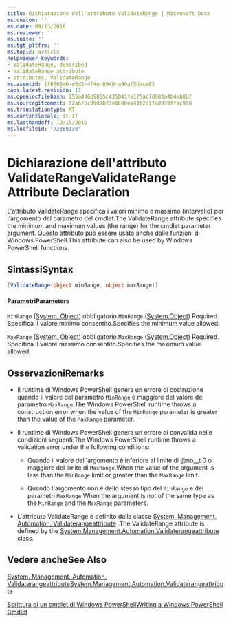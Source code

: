 ```yaml
---
title: Dichiarazione dell'attributo ValidateRange | Microsoft Docs
ms.custom: ''
ms.date: 09/13/2016
ms.reviewer: ''
ms.suite: ''
ms.tgt_pltfrm: ''
ms.topic: article
helpviewer_keywords:
- ValidateRange, described
- ValidateRange attribute
- attributes, ValidateRange
ms.assetid: 1f8066e6-e5d3-4f4e-8948-a90af5dace82
caps.latest.revision: 11
ms.openlocfilehash: 155a406b9855c435041fe175ac7d983a4b4eb8b7
ms.sourcegitcommit: 52a67bcd9d7bf3e8600ea4302d1fa8970ff9c998
ms.translationtype: MT
ms.contentlocale: it-IT
ms.lasthandoff: 10/15/2019
ms.locfileid: "72369130"
---
```

# <a name="validaterange-attribute-declaration"></a><span data-ttu-id="45a62-102">Dichiarazione dell'attributo ValidateRange</span><span class="sxs-lookup"><span data-stu-id="45a62-102">ValidateRange Attribute Declaration</span></span>

<span data-ttu-id="45a62-103">L'attributo ValidateRange specifica i valori minimo e massimo (intervallo) per l'argomento del parametro del cmdlet.</span><span class="sxs-lookup"><span data-stu-id="45a62-103">The ValidateRange attribute specifies the minimum and maximum values (the range) for the cmdlet parameter argument.</span></span> <span data-ttu-id="45a62-104">Questo attributo può essere usato anche dalle funzioni di Windows PowerShell.</span><span class="sxs-lookup"><span data-stu-id="45a62-104">This attribute can also be used by Windows PowerShell functions.</span></span>

## <a name="syntax"></a><span data-ttu-id="45a62-105">Sintassi</span><span class="sxs-lookup"><span data-stu-id="45a62-105">Syntax</span></span>

```csharp
[ValidateRange(object minRange, object maxRange)]
```

#### <a name="parameters"></a><span data-ttu-id="45a62-106">Parametri</span><span class="sxs-lookup"><span data-stu-id="45a62-106">Parameters</span></span>

<span data-ttu-id="45a62-107">`MinRange` ([System. Object](/dotnet/api/system.object)) obbligatorio.</span><span class="sxs-lookup"><span data-stu-id="45a62-107">`MinRange` ([System.Object](/dotnet/api/system.object)) Required.</span></span> <span data-ttu-id="45a62-108">Specifica il valore minimo consentito.</span><span class="sxs-lookup"><span data-stu-id="45a62-108">Specifies the minimum value allowed.</span></span>

<span data-ttu-id="45a62-109">`MaxRange` ([System. Object](/dotnet/api/system.object)) obbligatorio.</span><span class="sxs-lookup"><span data-stu-id="45a62-109">`MaxRange` ([System.Object](/dotnet/api/system.object)) Required.</span></span> <span data-ttu-id="45a62-110">Specifica il valore massimo consentito.</span><span class="sxs-lookup"><span data-stu-id="45a62-110">Specifies the maximum value allowed.</span></span>

## <a name="remarks"></a><span data-ttu-id="45a62-111">Osservazioni</span><span class="sxs-lookup"><span data-stu-id="45a62-111">Remarks</span></span>

- <span data-ttu-id="45a62-112">Il runtime di Windows PowerShell genera un errore di costruzione quando il valore del parametro `MinRange` è maggiore del valore del parametro `MaxRange`.</span><span class="sxs-lookup"><span data-stu-id="45a62-112">The Windows PowerShell runtime throws a construction error when the value of the `MinRange` parameter is greater than the value of the `MaxRange` parameter.</span></span>

- <span data-ttu-id="45a62-113">Il runtime di Windows PowerShell genera un errore di convalida nelle condizioni seguenti:</span><span class="sxs-lookup"><span data-stu-id="45a62-113">The Windows PowerShell runtime throws a validation error under the following conditions:</span></span>

    - <span data-ttu-id="45a62-114">Quando il valore dell'argomento è inferiore al limite di @no__t 0 o maggiore del limite di `MaxRange`.</span><span class="sxs-lookup"><span data-stu-id="45a62-114">When the value of the argument is less than the `MinRange` limit or greater than the `MaxRange` limit.</span></span>

    - <span data-ttu-id="45a62-115">Quando l'argomento non è dello stesso tipo del `MinRange` e dei parametri `MaxRange`.</span><span class="sxs-lookup"><span data-stu-id="45a62-115">When the argument is not of the same type as the `MinRange` and the `MaxRange` parameters.</span></span>

- <span data-ttu-id="45a62-116">L'attributo ValidateRange è definito dalla classe [System. Management. Automation. Validaterangeattribute](/dotnet/api/System.Management.Automation.ValidateRangeAttribute) .</span><span class="sxs-lookup"><span data-stu-id="45a62-116">The ValidateRange attribute is defined by the [System.Management.Automation.Validaterangeattribute](/dotnet/api/System.Management.Automation.ValidateRangeAttribute) class.</span></span>

## <a name="see-also"></a><span data-ttu-id="45a62-117">Vedere anche</span><span class="sxs-lookup"><span data-stu-id="45a62-117">See Also</span></span>

[<span data-ttu-id="45a62-118">System. Management. Automation. Validaterangeattribute</span><span class="sxs-lookup"><span data-stu-id="45a62-118">System.Management.Automation.Validaterangeattribute</span></span>](/dotnet/api/System.Management.Automation.ValidateRangeAttribute)

[<span data-ttu-id="45a62-119">Scrittura di un cmdlet di Windows PowerShell</span><span class="sxs-lookup"><span data-stu-id="45a62-119">Writing a Windows PowerShell Cmdlet</span></span>](./writing-a-windows-powershell-cmdlet.md)
